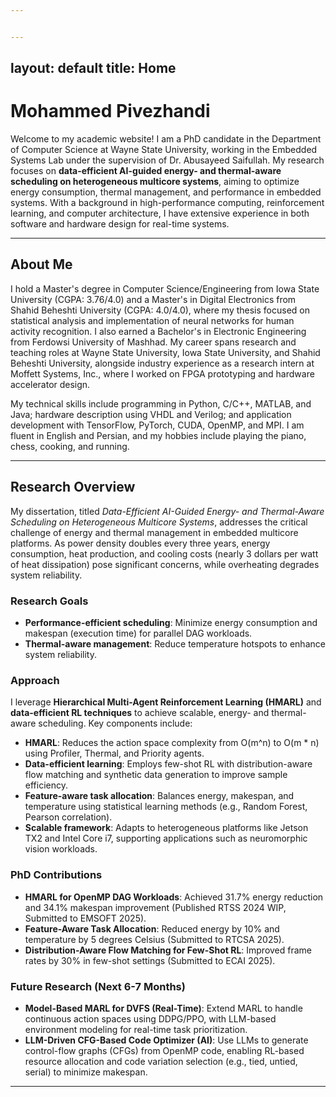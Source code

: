 ```yaml
---


---
```

layout: default
title: Home
-----------

# Mohammed Pivezhandi

Welcome to my academic website! I am a PhD candidate in the Department of Computer Science at Wayne State University, working in the Embedded Systems Lab under the supervision of Dr. Abusayeed Saifullah. My research focuses on **data-efficient AI-guided energy- and thermal-aware scheduling on heterogeneous multicore systems**, aiming to optimize energy consumption, thermal management, and performance in embedded systems. With a background in high-performance computing, reinforcement learning, and computer architecture, I have extensive experience in both software and hardware design for real-time systems.

---

## About Me

I hold a Master's degree in Computer Science/Engineering from Iowa State University (CGPA: 3.76/4.0) and a Master's in Digital Electronics from Shahid Beheshti University (CGPA: 4.0/4.0), where my thesis focused on statistical analysis and implementation of neural networks for human activity recognition. I also earned a Bachelor's in Electronic Engineering from Ferdowsi University of Mashhad. My career spans research and teaching roles at Wayne State University, Iowa State University, and Shahid Beheshti University, alongside industry experience as a research intern at Moffett Systems, Inc., where I worked on FPGA prototyping and hardware accelerator design.

My technical skills include programming in Python, C/C++, MATLAB, and Java; hardware description using VHDL and Verilog; and application development with TensorFlow, PyTorch, CUDA, OpenMP, and MPI. I am fluent in English and Persian, and my hobbies include playing the piano, chess, cooking, and running.

---

## Research Overview

My dissertation, titled *Data-Efficient AI-Guided Energy- and Thermal-Aware Scheduling on Heterogeneous Multicore Systems*, addresses the critical challenge of energy and thermal management in embedded multicore platforms. As power density doubles every three years, energy consumption, heat production, and cooling costs (nearly 3 dollars per watt of heat dissipation) pose significant concerns, while overheating degrades system reliability.

### Research Goals

- **Performance-efficient scheduling**: Minimize energy consumption and makespan (execution time) for parallel DAG workloads.
- **Thermal-aware management**: Reduce temperature hotspots to enhance system reliability.

### Approach

I leverage **Hierarchical Multi-Agent Reinforcement Learning (HMARL)** and **data-efficient RL techniques** to achieve scalable, energy- and thermal-aware scheduling. Key components include:

- **HMARL**: Reduces the action space complexity from O(m^n) to O(m * n) using Profiler, Thermal, and Priority agents.
- **Data-efficient learning**: Employs few-shot RL with distribution-aware flow matching and synthetic data generation to improve sample efficiency.
- **Feature-aware task allocation**: Balances energy, makespan, and temperature using statistical learning methods (e.g., Random Forest, Pearson correlation).
- **Scalable framework**: Adapts to heterogeneous platforms like Jetson TX2 and Intel Core i7, supporting applications such as neuromorphic vision workloads.

### PhD Contributions

- **HMARL for OpenMP DAG Workloads**: Achieved 31.7% energy reduction and 34.1% makespan improvement (Published RTSS 2024 WIP, Submitted to EMSOFT 2025).
- **Feature-Aware Task Allocation**: Reduced energy by 10% and temperature by 5 degrees Celsius (Submitted to RTCSA 2025).
- **Distribution-Aware Flow Matching for Few-Shot RL**: Improved frame rates by 30% in few-shot settings (Submitted to ECAI 2025).

### Future Research (Next 6-7 Months)

- **Model-Based MARL for DVFS (Real-Time)**: Extend MARL to handle continuous action spaces using DDPG/PPO, with LLM-based environment modeling for real-time task prioritization.
- **LLM-Driven CFG-Based Code Optimizer (AI)**: Use LLMs to generate control-flow graphs (CFGs) from OpenMP code, enabling RL-based resource allocation and code variation selection (e.g., tied, untied, serial) to minimize makespan.

---
